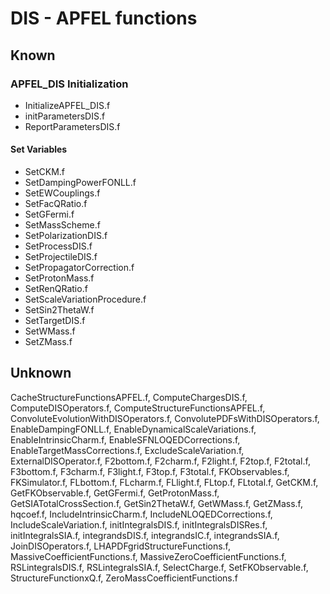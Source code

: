 # DIS - APFEL functions

## Known

### APFEL_DIS Initialization

- InitializeAPFEL_DIS.f
- initParametersDIS.f
- ReportParametersDIS.f

#### Set Variables

- SetCKM.f
- SetDampingPowerFONLL.f
- SetEWCouplings.f
- SetFacQRatio.f
- SetGFermi.f
- SetMassScheme.f
- SetPolarizationDIS.f
- SetProcessDIS.f
- SetProjectileDIS.f
- SetPropagatorCorrection.f
- SetProtonMass.f
- SetRenQRatio.f
- SetScaleVariationProcedure.f
- SetSin2ThetaW.f
- SetTargetDIS.f
- SetWMass.f 
- SetZMass.f


## Unknown

CacheStructureFunctionsAPFEL.f, ComputeChargesDIS.f, ComputeDISOperators.f, ComputeStructureFunctionsAPFEL.f, ConvoluteEvolutionWithDISOperators.f, ConvolutePDFsWithDISOperators.f, EnableDampingFONLL.f, EnableDynamicalScaleVariations.f, EnableIntrinsicCharm.f, EnableSFNLOQEDCorrections.f, EnableTargetMassCorrections.f, ExcludeScaleVariation.f, ExternalDISOperator.f, F2bottom.f, F2charm.f, F2light.f, F2top.f, F2total.f, F3bottom.f, F3charm.f, F3light.f, F3top.f, F3total.f, FKObservables.f, FKSimulator.f, FLbottom.f, FLcharm.f, FLlight.f, FLtop.f, FLtotal.f, GetCKM.f, GetFKObservable.f, GetGFermi.f, GetProtonMass.f, GetSIATotalCrossSection.f, GetSin2ThetaW.f, GetWMass.f, GetZMass.f, hqcoef.f, IncludeIntrinsicCharm.f, IncludeNLOQEDCorrections.f, IncludeScaleVariation.f, initIntegralsDIS.f, initIntegralsDISRes.f, initIntegralsSIA.f, integrandsDIS.f, integrandsIC.f, integrandsSIA.f, JoinDISOperators.f, LHAPDFgridStructureFunctions.f, MassiveCoefficientFunctions.f, MassiveZeroCoefficientFunctions.f, RSLintegralsDIS.f, RSLintegralsSIA.f, SelectCharge.f, SetFKObservable.f, StructureFunctionxQ.f, ZeroMassCoefficientFunctions.f
